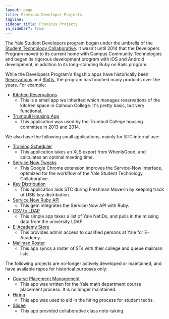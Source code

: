 ```yaml
---
layout: page
title: Previous Developer Projects
tagline:
sidebar_title: Previous Projects
in_sidebar?: true
---
```


The Yale Student Developers program began under the umbrella of the [Student Technology Collaborative](http://www.yale.edu/stc). It wasn't until 2014 that the Developers Program moved to its current home with Campus Community Technologies and began its rigorous development program with iOS and Android development, in addition to its long-standing Ruby on Rails program.

While the Developers Program's flagship apps have historically been [Reservations](https://github.com/YaleSTC/reservations) and [Shifts](https://github.com/YaleSTC/shifts), the program has touched many products over the years. For example:

- [Kitchen Reservations](https://github.com/YaleSTC/kitchen-reservations)
  - This is a small app we inherited which manages reservations of the kitchen space in Calhoun College. It's pretty basic, but very functional.
- [Trumbull Housing App](https://github.com/YaleSTC/housing)
  - This application was used by the Trumbull College housing committee in 2013 and 2014.

We also have the following small applications, mainly for STC internal use:

- [Training Scheduler](https://github.com/YaleSTC/training_scheduler)
  - This application takes an XLS export from WhenIsGood, and calculates an optimal meeting time.
- [Service Now Tweaks](https://github.com/YaleSTC/Service-Now-Tweaks)
  - This Google Chrome extension improves the Service-Now interface, optimized for the workflow of the Yale Student Technology Collaborative.
- [Key Distribution](https://github.com/YaleSTC/key_distribution_v2)
  - This application aids STC during Freshman Move-in by keeping track of USB-key distribution.
- [Service Now Ruby API](https://github.com/YaleSTC/service_now)
  - This gem integrates the Service-Now API with Ruby.
- [CSV to LDAP](https://github.com/YaleSTC/csv-to-ldap)
  - This simple app takes a list of Yale NetIDs, and pulls in the missing data from the university LDAP.
- [E-Academy Store](https://github.com/YaleSTC/eacademy_store)
  - This provides admin access to qualified persons at Yale for E-Academy.
- [Mailman Roster](https://github.com/YaleSTC/mailman_roster)
  - This app syncs a roster of STs with their college and queue mailman lists.

The following projects are no-longer actively developed or maintained, and have available repos for historical purposes only:

- [Course Placement Management](https://github.com/YaleSTC/course_placement_management)
  - This app was written for the Yale math department course placement process. It is no longer maintained.
- [Hiring](https://github.com/YaleSTC/hiring)
  - This app was used to aid in the hiring process for student techs.
- [Slidee](https://github.com/YaleSTC/Slidee)
  - This app provided collaborative class note-taking.
